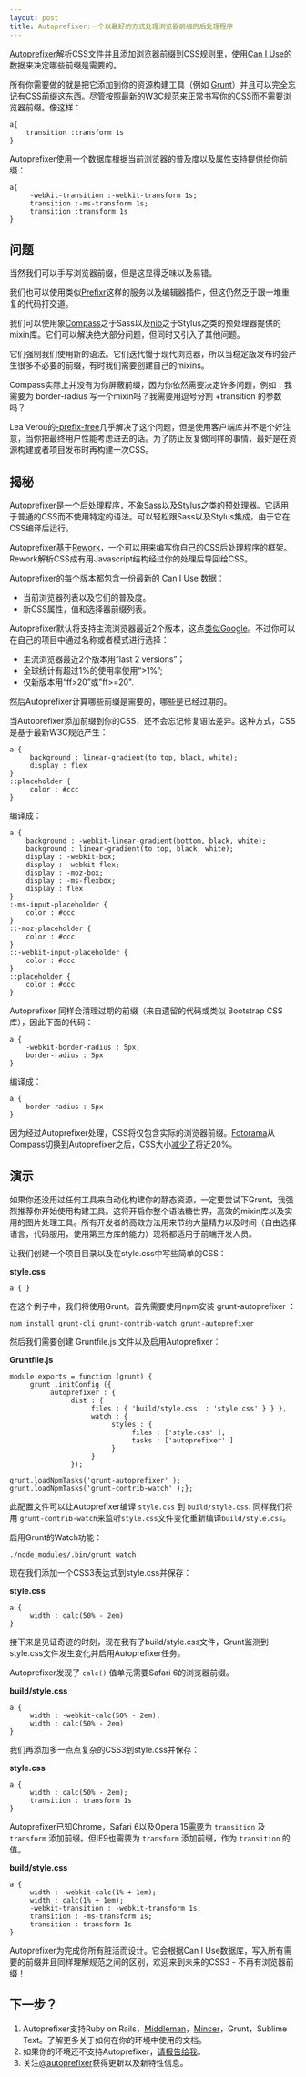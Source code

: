```yaml
---
layout: post
title: Autoprefixer:一个以最好的方式处理浏览器前缀的后处理程序
---
```

[Autoprefixer](https://github.com/ai/autoprefixer "Autoprefixer")解析CSS文件并且添加浏览器前缀到CSS规则里，使用[Can I Use](http://www.caniuse.com/ "Can I Use")的数据来决定哪些前缀是需要的。

所有你需要做的就是把它添加到你的资源构建工具（例如 [Grunt](http://www.gruntjs.com/)）并且可以完全忘记有CSS前缀这东西。尽管按照最新的W3C规范来正常书写你的CSS而不需要浏览器前缀。像这样：

    a{
     	transition :transform 1s
	}

Autoprefixer使用一个数据库根据当前浏览器的普及度以及属性支持提供给你前缀：

	a{
	     -webkit-transition :-webkit-transform 1s;
	     transition :-ms-transform 1s;
	     transition :transform 1s
	}


## 问题 ##
当然我们可以手写浏览器前缀，但是这显得乏味以及易错。

我们也可以使用类似[Prefixr](http://prefixr.com/)这样的服务以及编辑器插件，但这仍然乏于跟一堆重复的代码打交道。

我们可以使用象[Compass](http://www.compass-tyle.org/)之于Sass以及[nib](http://visionmedia.github.io/nib/)之于Stylus之类的预处理器提供的mixin库。它们可以解决绝大部分问题，但同时又引入了其他问题。

它们强制我们使用新的语法。它们迭代慢于现代浏览器，所以当稳定版发布时会产生很多不必要的前缀，有时我们需要创建自己的mixins。

Compass实际上并没有为你屏蔽前缀，因为你依然需要决定许多问题，例如：我需要为 border-radius 写一个mixin吗？我需要用逗号分割 +transition 的参数吗？

Lea Verou的[-prefix-free](http://leaverou.github.io/prefixfree/)几乎解决了这个问题，但是使用客户端库并不是个好注意，当你把最终用户性能考虑进去的话。为了防止反复做同样的事情，最好是在资源构建或者项目发布时再构建一次CSS。

## 揭秘 ##
Autoprefixer是一个后处理程序，不象Sass以及Stylus之类的预处理器。它适用于普通的CSS而不使用特定的语法。可以轻松跟Sass以及Stylus集成，由于它在CSS编译后运行。

Autoprefixer基于[Rework](https://github.com/visionmedia/rework)，一个可以用来编写你自己的CSS后处理程序的框架。Rework解析CSS成有用Javascript结构经过你的处理后导回给CSS。

Autoprefixer的每个版本都包含一份最新的 Can I Use 数据：

- 当前浏览器列表以及它们的普及度。
- 新CSS属性，值和选择器前缀列表。

Autoprefixer默认将支持主流浏览器最近2个版本，这点[类似Google](http://support.google.com/a/bin/answer.py?answer=33864)。不过你可以在自己的项目中通过名称或者模式进行选择：

- 主流浏览器最近2个版本用“last 2 versions”；
- 全球统计有超过1%的使用率使用“>1%”;
- 仅新版本用“ff>20”或"ff>=20".

然后Autoprefixer计算哪些前缀是需要的，哪些是已经过期的。

当Autoprefixer添加前缀到你的CSS，还不会忘记修复语法差异。这种方式，CSS是基于最新W3C规范产生：

	a {
	     background : linear-gradient(to top, black, white);
	     display : flex
	}
	::placeholder {
	     color : #ccc
	}

编译成：

	a {
	    background : -webkit-linear-gradient(bottom, black, white);
	    background : linear-gradient(to top, black, white);
	    display : -webkit-box;
	    display : -webkit-flex;
	    display : -moz-box;
	    display : -ms-flexbox;
	    display : flex
	}
	:-ms-input-placeholder {
	    color : #ccc
	}
	::-moz-placeholder {
	    color : #ccc
	}
	::-webkit-input-placeholder {
	    color : #ccc
	}
	::placeholder {
	    color : #ccc
	}

Autoprefixer 同样会清理过期的前缀（来自遗留的代码或类似 Bootstrap CSS库），因此下面的代码：

	a {
	    -webkit-border-radius : 5px;
	    border-radius : 5px
	}

编译成：

	a {
	    border-radius : 5px
	}

因为经过Autoprefixer处理，CSS将仅包含实际的浏览器前缀。[Fotorama](http://fotorama.io/)从Compass切换到Autoprefixer之后，CSS大小[减少了](https://twitter.com/fotoramajs/status/362686759944982528)将近20%。

## 演示 ##
如果你还没用过任何工具来自动化构建你的静态资源，一定要尝试下Grunt，我强烈推荐你开始使用构建工具。这将开启你整个语法糖世界，高效的mixin库以及实用的图片处理工具。所有开发者的高效方法用来节约大量精力以及时间（自由选择语言，代码服用，使用第三方库的能力）现将都适用于前端开发人员。

让我们创建一个项目目录以及在style.css中写些简单的CSS：

**style.css**

	a { }

在这个例子中，我们将使用Grunt。首先需要使用npm安装 grunt-autoprefixer ：

	npm install grunt-cli grunt-contrib-watch grunt-autoprefixer

然后我们需要创建 Gruntfile.js 文件以及启用Autoprefixer：

**Gruntfile.js**

	module.exports = function (grunt) {
	     grunt .initConfig ({
	          autoprefixer : {
	               dist : {
	                    files : { 'build/style.css' : 'style.css' } } },
	                    watch : {
	                         styles : {
	                              files : ['style.css' ],
	                              tasks : ['autoprefixer' ]
	                         }
	                    }
	               });

	grunt.loadNpmTasks('grunt-autoprefixer' );
	grunt.loadNpmTasks('grunt-contrib-watch' );};

此配置文件可以让Autoprefixer编译 `style.css` 到 `build/style.css`. 同样我们将用 `grunt-contrib-watch`来监听`style.css`文件变化重新编译`build/style.css`。

启用Grunt的Watch功能：

	./node_modules/.bin/grunt watch

现在我们添加一个CSS3表达式到style.css并保存：

**style.css**

	a {
	     width : calc(50% - 2em)
	}

接下来是见证奇迹的时刻，现在我有了build/style.css文件，Grunt监测到style.css文件发生变化并启用Autoprefixer任务。

Autoprefixer发现了 `calc()` 值单元需要Safari 6的浏览器前缀。

**build/style.css**

	a {
	     width : -webkit-calc(50% - 2em);
	     width : calc(50% - 2em)
	}

我们再添加多一点点复杂的CSS3到style.css并保存：

**style.css**

	a {
	     width : calc(50% - 2em);
	     transition : transform 1s
	}

Autoprefixer已知Chrome，Safari 6以及Opera 15[需要](http://caniuse.com/css-transitions)为 `transition` 及 `transform` 添加前缀。但IE9也需要为 `transform` 添加前缀，作为 `transition` 的值。

**build/style.css**

	a {
	     width : -webkit-calc(1% + 1em);
	     width : calc(1% + 1em);
	     -webkit-transition : -webkit-transform 1s;
	     transition : -ms-transform 1s;
	     transition : transform 1s
	}

Autoprefixer为完成你所有脏活而设计。它会根据Can I Use数据库，写入所有需要的前缀并且同样理解规范之间的区别，欢迎来到未来的CSS3 - 不再有浏览器前缀！


## 下一步？ ##

1. Autoprefixer支持Ruby on Rails，[Middleman](http://middlemanapp.com/)，[Mincer](https://github.com/nodeca/mincer)，Grunt，Sublime Text。了解更多关于如何在你的环境中使用的文档。
2. 如果你的环境还不支持Autoprefixer，[请报告给我](https://github.com/ai/autoprefixer/issues/new)。
3. 关注[@autoprefixer](https://twitter.com/autoprefixer)获得更新以及新特性信息。